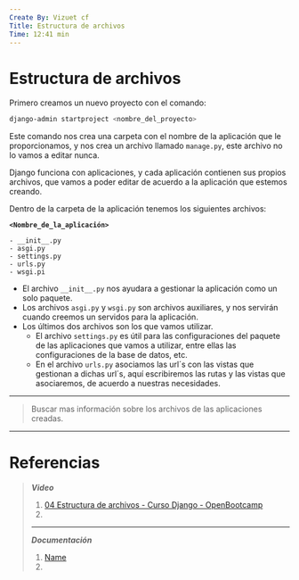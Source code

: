 ```yaml
---
Create By: Vizuet cf
Title: Estructura de archivos
Time: 12:41 min
---
```

# Estructura de archivos

Primero creamos un nuevo proyecto con el comando:

```bash
django-admin startproject <nombre_del_proyecto>
```

Este comando nos crea una carpeta con el nombre de la aplicación que le proporcionamos, y nos crea un archivo llamado `manage.py`, este archivo no lo vamos a editar nunca.

Django funciona con aplicaciones, y cada aplicación contienen sus propios archivos, que vamos a poder editar de acuerdo a la aplicación que estemos creando.

Dentro de la carpeta de la aplicación tenemos los siguientes archivos:

**`<Nombre_de_la_aplicación>`**

	- __init__.py
	- asgi.py
	- settings.py
	- urls.py
	- wsgi.pi

- El archivo `__init__.py` nos ayudara a gestionar la  aplicación como un solo paquete.
- Los archivos `asgi.py` y `wsgi.py` son archivos auxiliares, y nos servirán cuando creemos un servidos para la aplicación.
- Los últimos dos archivos son los que vamos utilizar.
	- El archivo `settings.py` es útil para las configuraciones del paquete de las  aplicaciones que vamos a utilizar, entre ellas las configuraciones de la base de datos, etc.
	- En el archivo `urls.py` asociamos las url´s con las vistas que gestionan a dichas url´s, aquí escribiremos las rutas y las vistas que asociaremos, de acuerdo a nuestras necesidades.

---

> Buscar mas información sobre los archivos de las aplicaciones creadas.

---
# Referencias

> ***Video***
> 
> 1. [04 Estructura de archivos - Curso Django - OpenBootcamp](https://www.youtube.com/watch?v=ky5_8r9Csmc)
> 2. 
> ---
> ***Documentación***
> 
> 1. [Name]()
> 2. 